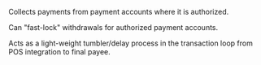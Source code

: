 Collects payments from payment accounts where it is authorized.

Can "fast-lock" withdrawals for authorized payment accounts.

Acts as a light-weight tumbler/delay process in the transaction loop from POS integration to final payee.
